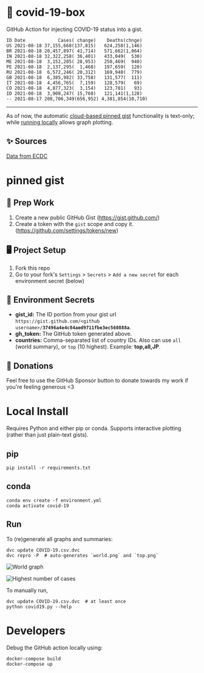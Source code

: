 # 🏥 covid-19-box

GitHub Action for injecting COVID-19 status into a gist.

```
ID Date            Cases( change)    Deaths(chnge)
US 2021-08-18 37,155,668(137,815)   624,258(1,146)
BR 2021-08-18 20,457,897( 41,714)   571,662(1,064)
IN 2021-08-18 32,322,258( 36,401)   433,049(  530)
ME 2021-08-18  3,152,205( 28,953)   250,469(  940)
PE 2021-08-18  2,137,295(  1,468)   197,659(  120)
RU 2021-08-18  6,572,246( 20,312)   169,948(  779)
GB 2021-08-18  6,385,982( 33,758)   131,577(  111)
IT 2021-08-18  4,456,765(  7,159)   128,579(   69)
CO 2021-08-18  4,877,323(  3,154)   123,781(   93)
ID 2021-08-18  3,908,247( 15,768)   121,141(1,128)
-- 2021-08-17 208,706,349(656,952) 4,381,854(10,710)
```

---

As of now, the automatic [cloud-based pinned gist](#pinned-gist) functionality is text-only;
while [running locally](#local-install) allows graph plotting.

## ✨ Sources

[Data from ECDC](https://www.ecdc.europa.eu/en/publications-data/download-todays-data-geographic-distribution-covid-19-cases-worldwide)

# pinned gist

## 🎒 Prep Work
1. Create a new public GitHub Gist (https://gist.github.com/)
1. Create a token with the `gist` scope and copy it. (https://github.com/settings/tokens/new)

## 🖥 Project Setup
1. Fork this repo
1. Go to your fork's `Settings` > `Secrets` > `Add a new secret` for each environment secret (below)

## 🤫 Environment Secrets
- **gist_id:** The ID portion from your gist url `https://gist.github.com/<github username>/`**`37496a4e4c84aed9711fbe3ec560888a`**.
- **gh_token:** The GitHub token generated above.
- **countries:** Comma-separated list of country IDs. Also can use `all` (world summary), or `top` (10 highest). Example: **top,all,JP**.

## 💸 Donations

Feel free to use the GitHub Sponsor button to donate towards my work if you're feeling generous <3

# Local Install

Requires Python and either pip or conda. Supports interactive plotting (rather than just plain-text gists).

## pip

```
pip install -r requirements.txt
```

## conda

```
conda env create -f environment.yml
conda activate covid-19
```

## Run

To (re)generate all graphs and summaries:

```
dvc update COVID-19.csv.dvc
dvc repro -P  # auto-generates `world.png` and `top.png`
```

![World graph](world.png)

![Highest number of cases](top.png)

To manually run,

```
dvc update COVID-19.csv.dvc  # at least once
python covid19.py --help
```

# Developers

Debug the GitHub action locally using:

```
docker-compose build
docker-compose up
```
